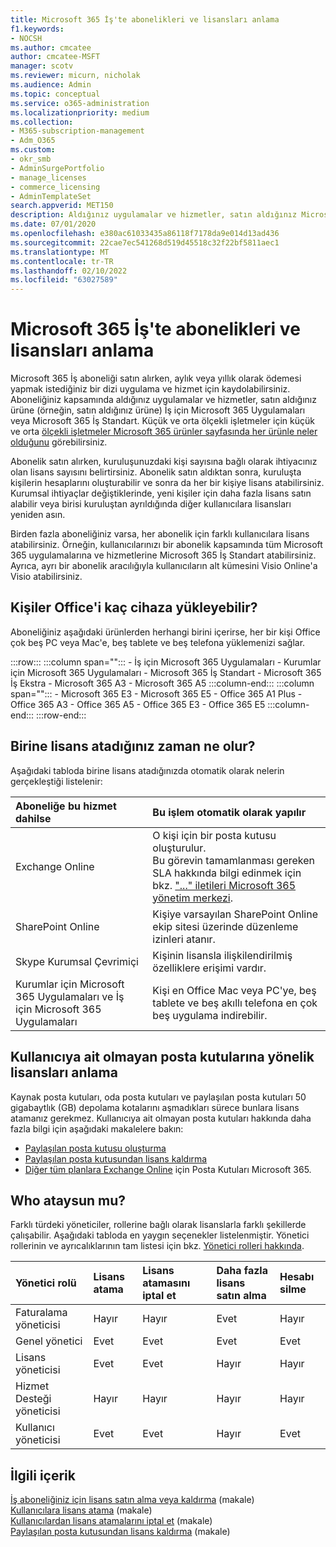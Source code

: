 ```yaml
---
title: Microsoft 365 İş'te abonelikleri ve lisansları anlama
f1.keywords:
- NOCSH
ms.author: cmcatee
author: cmcatee-MSFT
manager: scotv
ms.reviewer: micurn, nicholak
ms.audience: Admin
ms.topic: conceptual
ms.service: o365-administration
ms.localizationpriority: medium
ms.collection:
- M365-subscription-management
- Adm_O365
ms.custom:
- okr_smb
- AdminSurgePortfolio
- manage_licenses
- commerce_licensing
- AdminTemplateSet
search.appverid: MET150
description: Aldığınız uygulamalar ve hizmetler, satın aldığınız Microsoft 365 ürüne bağlıdır (örneğin, İş için Microsoft 365 Uygulamaları.
ms.date: 07/01/2020
ms.openlocfilehash: e380ac61033435a86118f7178da9e014d13ad436
ms.sourcegitcommit: 22cae7ec541268d519d45518c32f22bf5811aec1
ms.translationtype: MT
ms.contentlocale: tr-TR
ms.lasthandoff: 02/10/2022
ms.locfileid: "63027589"
---
```

# <a name="understand-subscriptions-and-licenses-in-microsoft-365-for-business"></a>Microsoft 365 İş'te abonelikleri ve lisansları anlama

Microsoft 365 İş aboneliği satın alırken, aylık veya yıllık olarak ödemesi yapmak istediğiniz bir dizi uygulama ve hizmet için kaydolabilirsiniz. Aboneliğiniz kapsamında aldığınız uygulamalar ve hizmetler, satın aldığınız ürüne (örneğin, satın aldığınız ürüne) İş için Microsoft 365 Uygulamaları veya Microsoft 365 İş Standart. Küçük ve orta ölçekli işletmeler için küçük ve orta [ölçekli işletmeler Microsoft 365 ürünler sayfasında her ürünle neler olduğunu](https://products.office.com/compare-all-microsoft-office-products?&activetab=tab:primaryr1) görebilirsiniz.

Abonelik satın alırken, kuruluşunuzdaki kişi sayısına bağlı olarak ihtiyacınız olan lisans sayısını belirtirsiniz. Abonelik satın aldıktan sonra, kuruluşta kişilerin hesaplarını oluşturabilir ve sonra da her bir kişiye lisans atabilirsiniz. Kurumsal ihtiyaçlar değiştiklerinde, yeni kişiler için daha fazla lisans satın alabilir veya birisi kuruluştan ayrıldığında diğer kullanıcılara lisansları yeniden asın.

Birden fazla aboneliğiniz varsa, her abonelik için farklı kullanıcılara lisans atabilirsiniz. Örneğin, kullanıcılarınızı bir abonelik kapsamında tüm Microsoft 365 uygulamalarına ve hizmetlerine Microsoft 365 İş Standart atabilirsiniz. Ayrıca, ayrı bir abonelik aracılığıyla kullanıcıların alt kümesini Visio Online'a Visio atabilirsiniz.

## <a name="how-many-devices-can-people-install-office-on"></a>Kişiler Office'i kaç cihaza yükleyebilir?

Aboneliğiniz aşağıdaki ürünlerden herhangi birini içerirse, her bir kişi Office çok beş PC veya Mac'e, beş tablete ve beş telefona yüklemenizi sağlar.

:::row:::
   :::column span="":::
        - İş için Microsoft 365 Uygulamaları - Kurumlar için Microsoft 365 Uygulamaları - Microsoft 365 İş Standart - Microsoft 365 İş Ekstra - Microsoft 365 A3 - Microsoft 365 A5
   :::column-end:::
   :::column span="":::
        - Microsoft 365 E3 - Microsoft 365 E5 - Office 365 A1 Plus - Office 365 A3 - Office 365 A5 - Office 365 E3 - Office 365 E5
   :::column-end:::
:::row-end:::

## <a name="what-happens-when-you-assign-a-license-to-someone"></a>Birine lisans atadığınız zaman ne olur?

Aşağıdaki tabloda birine lisans atadığınızda otomatik olarak nelerin gerçekleştiği listelenir:
  
|**Aboneliğe bu hizmet dahilse**|**Bu işlem otomatik olarak yapılır**|
|:-----|:-----|
|Exchange Online  <br/> |O kişi için bir posta kutusu oluşturulur. <br/> Bu görevin tamamlanması gereken SLA hakkında bilgi edinmek için bkz. ["..." iletileri Microsoft 365 yönetim merkezi](https://support.microsoft.com/help/2635238/setting-up-messages-in-the-office-365-admin-center). |
|SharePoint Online  <br/> |Kişiye varsayılan SharePoint Online ekip sitesi üzerinde düzenleme izinleri atanır.  <br/> |
|Skype Kurumsal Çevrimiçi  <br/> |Kişinin lisansla ilişkilendirilmiş özelliklere erişimi vardır.  <br/> |
|Kurumlar için Microsoft 365 Uygulamaları ve İş için Microsoft 365 Uygulamaları  <br/> |Kişi en Office Mac veya PC'ye, beş tablete ve beş akıllı telefona en çok beş uygulama indirebilir.  <br/> |

## <a name="understand-licenses-for-non-user-mailboxes"></a>Kullanıcıya ait olmayan posta kutularına yönelik lisansları anlama

Kaynak posta kutuları, oda posta kutuları ve paylaşılan posta kutuları 50 gigabaytlık (GB) depolama kotalarını aşmadıkları sürece bunlara lisans atamanız gerekmez. Kullanıcıya ait olmayan posta kutuları hakkında daha fazla bilgi için aşağıdaki makalelere bakın:
  
- [Paylaşılan posta kutusu oluşturma](../../admin/email/create-a-shared-mailbox.md)
- [Paylaşılan posta kutusundan lisans kaldırma](../../admin/email/remove-license-from-shared-mailbox.md)
- [Diğer tüm planlara Exchange Online](/exchange/collaboration-exo/shared-mailboxes) için Posta Kutuları Microsoft 365.

## <a name="who-can-assign-licenses"></a>Who ataysun mu?

Farklı türdeki yöneticiler, rollerine bağlı olarak lisanslarla farklı şekillerde çalışabilir. Aşağıdaki tabloda en yaygın seçenekler listelenmiştir. Yönetici rollerinin ve ayrıcalıklarının tam listesi için bkz. [Yönetici rolleri hakkında](../../admin/add-users/about-admin-roles.md).
  
|**Yönetici rolü**|**Lisans atama**|**Lisans atamasını iptal et**|**Daha fazla lisans satın alma**|**Hesabı silme**|
|:-----|:-----|:-----|:-----|:-----|
|Faturalama yöneticisi  <br/> |Hayır  <br/> |Hayır  <br/> |Evet  <br/> |Hayır  <br/> |
|Genel yönetici  <br/> |Evet  <br/> |Evet  <br/> |Evet  <br/> |Evet  <br/> |
|Lisans yöneticisi <br/> |Evet <br/>|Evet <br/> |Hayır <br/> |Hayır <br/> |
|Hizmet Desteği yöneticisi  <br/> |Hayır  <br/> |Hayır  <br/> |Hayır  <br/> |Hayır  <br/> |
|Kullanıcı yöneticisi  <br/> |Evet  <br/> |Evet  <br/> |Hayır  <br/> |Evet  <br/> |

## <a name="related-content"></a>İlgili içerik

[İş aboneliğiniz için lisans satın alma veya kaldırma](buy-licenses.md) (makale)\
[Kullanıcılara lisans atama](../../admin/manage/assign-licenses-to-users.md) (makale)\
[Kullanıcılardan lisans atamalarını iptal et](../../admin/manage/remove-licenses-from-users.md) (makale)\
[Paylaşılan posta kutusundan lisans kaldırma](../../admin/email/remove-license-from-shared-mailbox.md) (makale)
